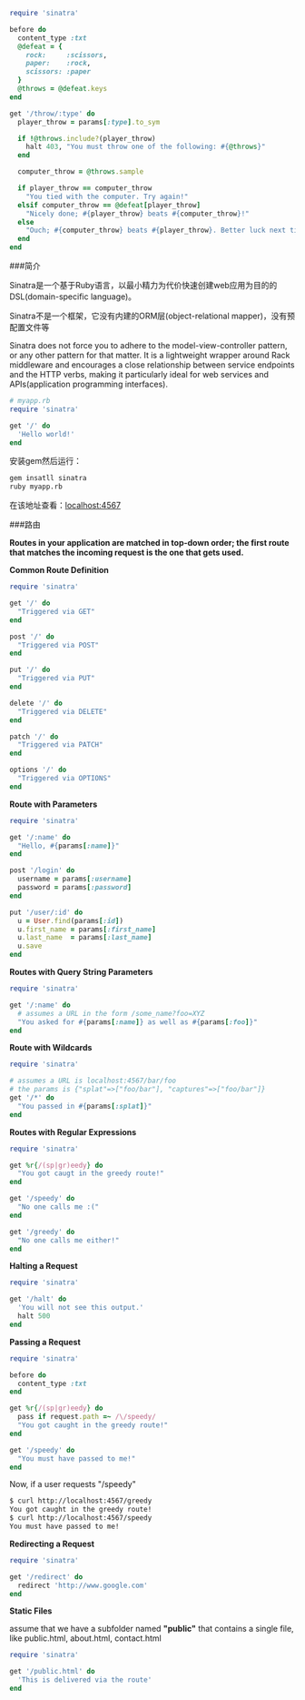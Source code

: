 ```ruby
require 'sinatra'

before do
  content_type :txt
  @defeat = {
    rock:     :scissors,
    paper:    :rock,
    scissors: :paper
  }
  @throws = @defeat.keys
end

get '/throw/:type' do
  player_throw = params[:type].to_sym

  if !@throws.include?(player_throw)
    halt 403, "You must throw one of the following: #{@throws}"
  end

  computer_throw = @throws.sample

  if player_throw == computer_throw
    "You tied with the computer. Try again!"
  elsif computer_throw == @defeat[player_throw]
    "Nicely done; #{player_throw} beats #{computer_throw}!"
  else
    "Ouch; #{computer_throw} beats #{player_throw}. Better luck next time!"
  end
end
```

###简介

Sinatra是一个基于Ruby语言，以最小精力为代价快速创建web应用为目的的DSL(domain-specific language)。

Sinatra不是一个框架，它没有内建的ORM层(object-relational mapper)，没有预配置文件等

Sinatra does not force you to adhere to the model-view-controller pattern, or any other pattern for that matter. It is a lightweight wrapper around Rack middleware and encourages a close relationship between service endpoints and the HTTP verbs, making it particularly ideal for web services and APIs(application programming interfaces).
```ruby
# myapp.rb
require 'sinatra'

get '/' do
  'Hello world!'
end
```
安装gem然后运行：
```bash
gem insatll sinatra
ruby myapp.rb
```
在该地址查看：[localhost:4567](http://localhost:4567/)

###路由

**Routes in your application are matched in top-down order; the first route that matches the incoming request is the one that gets used.**

**Common Route Definition**

```ruby
require 'sinatra'

get '/' do
  "Triggered via GET"
end

post '/' do
  "Triggered via POST"
end

put '/' do
  "Triggered via PUT"
end

delete '/' do
  "Triggered via DELETE"
end

patch '/' do
  "Triggered via PATCH"
end

options '/' do
  "Triggered via OPTIONS"
end
```

**Route with Parameters**

```ruby
require 'sinatra'

get '/:name' do
  "Hello, #{params[:name]}"
end

post '/login' do
  username = params[:username]
  password = params[:password]
end

put '/user/:id' do
  u = User.find(params[:id])
  u.first_name = params[:first_name]
  u.last_name  = params[:last_name]
  u.save
end
```

**Routes with Query String Parameters**

```ruby
require 'sinatra'

get '/:name' do
  # assumes a URL in the form /some_name?foo=XYZ
  "You asked for #{params[:name]} as well as #{params[:foo]}"
end
```

**Route with Wildcards**

```ruby
require 'sinatra'

# assumes a URL is localhost:4567/bar/foo
# the params is {"splat"=>["foo/bar"], "captures"=>["foo/bar"]}
get '/*' do
  "You passed in #{params[:splat]}"
end
```  

**Routes with Regular Expressions**

```ruby
require 'sinatra'

get %r{/(sp|gr)eedy} do
  "You got caugt in the greedy route!"
end

get '/speedy' do
  "No one calls me :("
end

get '/greedy' do
  "No one calls me either!"
end
```

**Halting a Request**

```ruby
require 'sinatra'

get '/halt' do
  'You will not see this output.'
  halt 500
end
```

**Passing a Request**

```ruby
require 'sinatra'

before do
  content_type :txt
end

get %r{/(sp|gr)eedy} do
  pass if request.path =~ /\/speedy/
  "You got caught in the greedy route!"
end

get '/speedy' do
  "You must have passed to me!"
end
```
Now, if a user requests "/speedy"
```bash
$ curl http://localhost:4567/greedy
You got caught in the greedy route!
$ curl http://localhost:4567/speedy
You must have passed to me!
```

**Redirecting a Request**

```ruby
require 'sinatra'

get '/redirect' do 
  redirect 'http://www.google.com'
end
```

**Static Files**

assume that we have a subfolder named **"public"** that contains a single file, like public.html, about.html, contact.html

```ruby 
require 'sinatra'

get '/public.html' do 
  'This is delivered via the route'
end
```